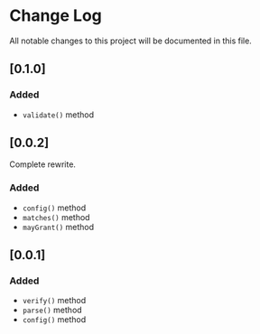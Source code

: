 # Change Log
All notable changes to this project will be documented in this file.

## [0.1.0]
### Added
- `validate()` method

## [0.0.2]
Complete rewrite.

### Added
- `config()` method
- `matches()` method
- `mayGrant()` method

## [0.0.1]
### Added
- `verify()` method
- `parse()` method
- `config()` method
